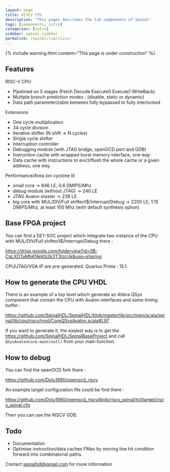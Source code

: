 ```yaml
---
layout: page
title: RISCV CPU
description: "This pages describes the lib components of Spinal"
tags: [components, intro]
categories: [intro]
sidebar: spinal_sidebar
permalink: /spinal/lib/riscv/
---
```


{% include warning.html content="This page is under construction" %}

## Features
RISC-V CPU

- Pipelined on 5 stages (Fetch Decode Execute0 Execute1 WriteBack)
- Multiple branch prediction modes : (disable, static or dynamic)
- Data path parameterizable between fully bypassed to fully interlocked

Extensions

- One cycle multiplication
- 34 cycle division
- Iterative shifter (N shift -> N cycles)
- Single cycle shifter
- Interruption controller
- Debugging module (with JTAG bridge, openOCD port and GDB)
- Instruction cache with wrapped burst memory interface, one way
- Data cache with instructions to evict/flush the whole cache or a given address, one way

Performance/Area (on cyclone II)

- small core -> 846 LE, 0.6 DMIPS/Mhz
- debug module (without JTAG) -> 240 LE
- JTAG Avalon master -> 238 LE
- big core with MUL/DIV/Full shifter/I$/Interrupt/Debug -> 2200 LE, 1.15 DMIPS/Mhz, at least 100 Mhz (with default synthesis option)

## Base FPGA project
You can find a DE1-SOC project which integrate two instance of the CPU with MUL/DIV/Full shifter/I$/Interrupt/Debug there :

https://drive.google.com/folderview?id=0B-CqLXDTaMbKNkktb2k3T3lzcUk&usp=sharing

CPU/JTAG/VGA IP are pre-generated.
Quartus Prime : 15.1.

## How to generate the CPU VHDL
There is an example of a top level which generate an Altera QSys component that contain the CPU with Avalon interfaces and some timing buffer :

https://github.com/SpinalHDL/SpinalHDL/blob/master/lib/src/main/scala/spinal/lib/cpu/riscv/impl/CoreQSysAvalon.scala#L97

If you want to generate it, the easiest way is to get the https://github.com/SpinalHDL/SpinalBaseProject and call `QSysAvalonCore.main(null)` from your main function.

## How to debug
You can find the openOCD fork there :

https://github.com/Dolu1990/openocd_riscv

An example target configuration file could be find there :

https://github.com/Dolu1990/openocd_riscv/blob/riscv_spinal/tcl/target/riscv_spinal.cfg

Then you can use the RISCV GDB.

## Todo
- Documentation
- Optimise instruction/data caches FMax by moving line hit condition forward into combinatorial paths.

Contact spinalhdl@gmail.com for more information
